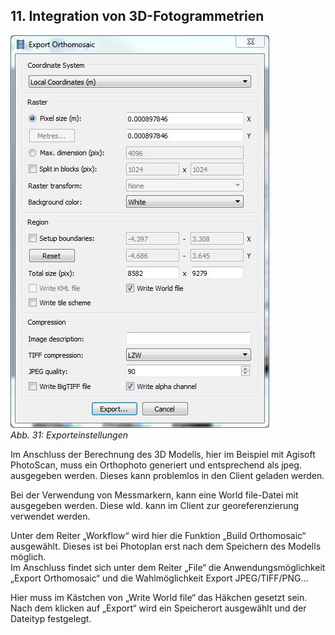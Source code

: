﻿## 11. Integration von 3D-Fotogrammetrien

![handbuch_aus3D_01](images/handbuch_aus3D_01.png)\
*Abb. 31: Exporteinstellungen*

Im Anschluss der Berechnung des 3D Modells, hier im
Beispiel mit Agisoft PhotoScan, muss ein Orthophoto generiert und
entsprechend als jpeg. ausgegeben werden. Dieses kann problemlos in den
Client geladen werden.

Bei der Verwendung von Messmarkern, kann eine World file-Datei mit
ausgegeben werden. Diese wld. kann im Client zur georeferenzierung
verwendet werden.

Unter dem Reiter „Workflow“ wird hier die Funktion „Build Orthomosaic“
ausgewählt. Dieses ist bei Photoplan erst nach dem Speichern des Modells
möglich.\
Im Anschluss findet sich unter dem Reiter „File“ die
Anwendungsmöglichkeit „Export Orthomosaic“ und die Wahlmöglichkeit
Export JPEG/TIFF/PNG…

Hier muss im Kästchen von „Write World file“ das Häkchen gesetzt sein.\
Nach dem klicken auf „Export“ wird ein Speicherort ausgewählt und der
Dateityp festgelegt.
